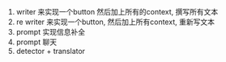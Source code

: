 
1. writer 来实现一个button 然后加上所有的context, 撰写所有文本
2. re writer 来实现一个button, 然后加上所有context, 重新写文本
2. prompt 实现信息补全
3. prompt 聊天
4. detector +  translator